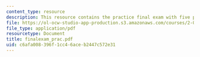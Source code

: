 ```yaml
---
content_type: resource
description: This resource contains the practice final exam with five problems.
file: https://ol-ocw-studio-app-production.s3.amazonaws.com/courses/2-003j-dynamics-and-control-i-spring-2007/c6afa008396f1cc46aceb2447c572e31_finalexam_prac.pdf
file_type: application/pdf
resourcetype: Document
title: finalexam_prac.pdf
uid: c6afa008-396f-1cc4-6ace-b2447c572e31
---
```


